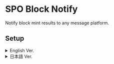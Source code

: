 # SPO Block Notify

Notify block mint results to any message platform.

## Setup

<details>

<summary>English Ver.</summary>

### 0.Prerequisites
- It is necessary to set up cncli.sh developed by the guild operator in advance.
[https://cardano-community.github.io/guild-operators/Scripts/cncli/](https://cardano-community.github.io/guild-operators/Scripts/cncli/)

- This program must be installed on the server where cncli.sh and the accompanying CNCLI blocklog are set up.

### 1.Install Dependent Programs

Check python version
```bash
python3 -V
```
> Over Python 3.8.10

Update Package
```bash
sudo apt update -y
```

```bash
sudo apt install -y python3-watchdog python3-tz python3-dateutil python3-requests build-essential libssl-dev libffi-dev python3-dev python3-pip
```
```bash
pip install discordwebhook python-dotenv slackweb i18nice
```

### **Download scripts and configuration files**
```
cd $NODE_HOME/scripts
git clone https://github.com/btbf/block-notify.git
cd block-notify
git fetch --all --recurse-submodules --tags
git checkout tags/<latest_tag_name>
chmod 755 block_check.py
```


### 2. Usage

Editing Configuration Files

```
nano .env
```

| 項目      | 使用用途                          |
| ----------- | ------------------------------------ |
| `guild_db_dir`       | Path of the blocklog.db directory  |
| `guild_db_name`       | File name of block log DB  |
| `ticker`       | Pool ticker name  |
| `line_notify_token`      | Line Notify Token |
| `dc_notify_url`    | Discord Webhook URL |
| `slack_notify_url`    | Slack Webhook URL |
| `teleg_token`    | Telegram API Token |
| `teleg_id`    | Telegram ChatID |
| `language`    | used language |
| `b_timezone`    | Time Zone |
| `bNotify`    | notify in advance |
| `bNotify_st`    | Notification benchmarks |
| `auto_leader`    | How to obtain a schedule |

</details>

<details>

<summary>日本語 Ver.</summary>

### 0.前提条件

- 事前にギルドオペレータが開発したcncli.shのセットアップが必要です。
[https://cardano-community.github.io/guild-operators/Scripts/cncli/](https://cardano-community.github.io/guild-operators/Scripts/cncli/)

- このプログラムはcncli.shと付随するCNCLI blocklogがセットアップされたサーバーへインストールする必要があります。

### 1.依存プログラムをインストールする

pythonバージョンを確認する
```bash
python3 -V
```
> Python 3.8.10以上 

パッケージを更新する
```bash
sudo apt update -y
```

```bash
sudo apt install -y python3-watchdog python3-tz python3-dateutil python3-requests build-essential libssl-dev libffi-dev python3-dev python3-pip
```
```bash
pip install discordwebhook python-dotenv slackweb i18nice
```

### **スクリプトと設定ファイルをダウンロードする**
```
cd $NODE_HOME/scripts
git clone https://github.com/btbf/block-notify.git
cd block-notify
git fetch --all --recurse-submodules --tags
git checkout tags/<latest_tag_name>
chmod 755 block_check.py
```

### 使い方

設定ファイルの編集

```
nano .env
```

| 項目      | 使用用途                          |
| ----------- | ------------------------------------ |
| `guild_db_dir`       | blocklog.dbディレクトリのパス  |
| `guild_db_name`       | ブロックログDBのファイル名  |
| `ticker`       | プールティッカー名  |
| `line_notify_token`      | Line Notifyトークン |
| `dc_notify_url`    | DiscordウェブフックURL |
| `slack_notify_url`    | SlackウェブフックURL |
| `teleg_token`    | Telegram APIトークン |
| `teleg_id`    | Telegram ChatID |
| `language`    | 使用言語 |
| `b_timezone`    | お住いのタイムゾーン指定 |
| `bNotify`    | 通知先指定 |
| `bNotify_st`    | 通知基準 |
| `auto_leader`    | スケジュール取得方法 |

</details>